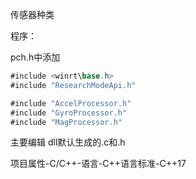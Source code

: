 传感器种类





程序：

pch.h中添加

```c#
#include <winrt\base.h>
#include "ResearchModeApi.h"

#include "AccelProcessor.h"
#include "GyroProcessor.h"
#include "MagProcessor.h"
```



主要编辑
dll默认生成的.c和.h


项目属性-C/C++-语言-C++语言标准-C++17
